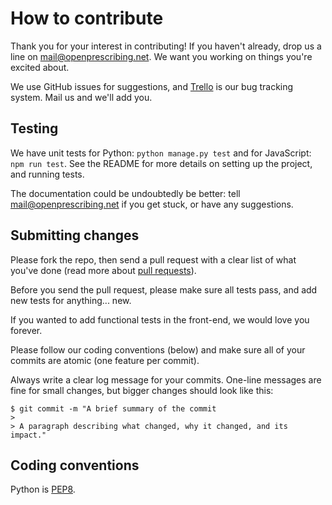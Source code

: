 # How to contribute

Thank you for your interest in contributing! If you haven't already, drop us a line on mail@openprescribing.net. We want you working on things you're excited about.

We use GitHub issues for suggestions, and [Trello](https://trello.com/b/RGR9BttD/oxford-data-lab) is our bug tracking system. Mail us and we'll add you.

## Testing

We have unit tests for Python: `python manage.py test` and for JavaScript: `npm run test`. See the README for more details on setting up the project, and running tests.

The documentation could be undoubtedly be better: tell mail@openprescribing.net if you get stuck, or have any suggestions.

## Submitting changes

Please fork the repo, then send a pull request with a clear list of what you've done (read more about [pull requests](https://help.github.com/articles/using-pull-requests/)).

Before you send the pull request, please make sure all tests pass, and add new tests for anything... new.

If you wanted to add functional tests in the front-end, we would love you forever.

Please follow our coding conventions (below) and make sure all of your commits are atomic (one feature per commit).

Always write a clear log message for your commits. One-line messages are fine for small changes, but bigger changes should look like this:

    $ git commit -m "A brief summary of the commit
    >
    > A paragraph describing what changed, why it changed, and its impact."

## Coding conventions

Python is [PEP8](https://www.python.org/dev/peps/pep-0008/).
